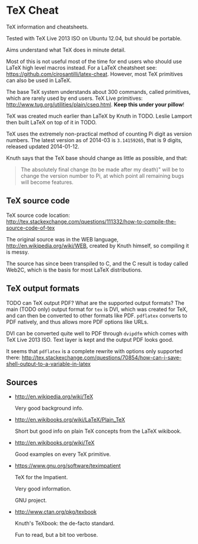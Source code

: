 # TeX Cheat

TeX information and cheatsheets.

Tested with TeX Live 2013 ISO on Ubuntu 12.04, but should be portable.

Aims understand what TeX does in minute detail.

Most of this is not useful most of the time for end users who should use LaTeX high level macros instead. For a LaTeX cheatsheet see: <https://github.com/cirosantilli/latex-cheat>. However, most TeX primitives can also be used in LaTeX.

The base TeX system understands about 300 commands, called primitives, which are rarely used by end users. TeX Live primitives: <http://www.tug.org/utilities/plain/cseq.html>. **Keep this under your pillow**!

TeX was created much earlier than LaTeX by Knuth in TODO. Leslie Lamport then built LaTeX on top of it in TODO.

TeX uses the extremely non-practical method of counting Pi digit as version numbers. The latest version as of 2014-03 is `3.14159265`, that is 9 digits, released updated 2014-01-12.

Knuth says that the TeX base should change as little as possible, and that:

> The absolutely final change (to be made after my death)" will be to change the version number to Pi, at which point all remaining bugs will become features.

## TeX source code

TeX source code location: <http://tex.stackexchange.com/questions/111332/how-to-compile-the-source-code-of-tex>

The original source was in the WEB language, <http://en.wikipedia.org/wiki/WEB>, created by Knuth himself, so compiling it is messy.

The source has since been transpiled to C, and the C result is today called Web2C, which is the basis for most LaTeX distributions.

## TeX output formats

TODO can TeX output PDF? What are the supported output formats? The main (TODO only) output format for `tex` is DVI, which was created for TeX, and can then be converted to other formats like PDF. `pdflatex` converts to PDF natively, and thus allows more PDF options like URLs.

DVI can be converted quite well to PDF through `dvipdfm` which comes with TeX Live 2013 ISO. Text layer is kept and the output PDF looks good.

It seems that `pdflatex` is a complete rewrite with options only supported there: <http://tex.stackexchange.com/questions/70854/how-can-i-save-shell-output-to-a-variable-in-latex>

## Sources

-   <http://en.wikipedia.org/wiki/TeX>

    Very good background info.

-   <http://en.wikibooks.org/wiki/LaTeX/Plain_TeX>

    Short but good info on plain TeX concepts from the LaTeX wikibook.

-   <http://en.wikibooks.org/wiki/TeX>

    Good examples on every TeX primitive.

-   <https://www.gnu.org/software/teximpatient>

    TeX for the Impatient.

    Very good information.

    GNU project.

-   <http://www.ctan.org/pkg/texbook>

    Knuth's TeXbook: the de-facto standard.

    Fun to read, but a bit too verbose.
